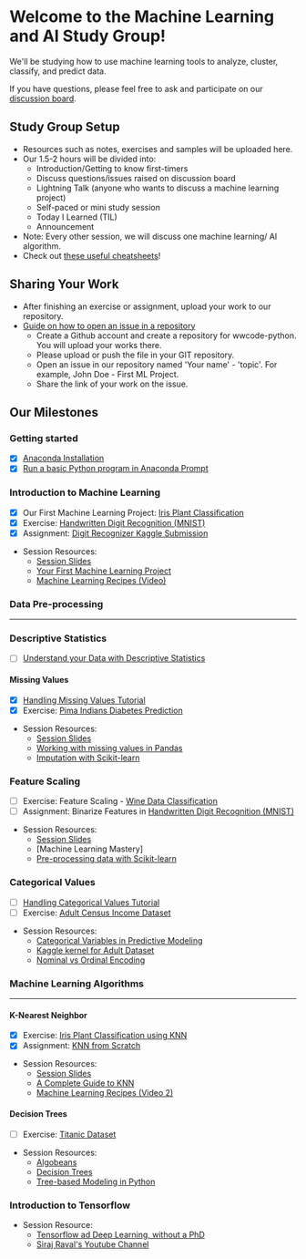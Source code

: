 # Welcome to the Machine Learning and AI Study Group!
We'll be studying how to use machine learning tools to analyze, cluster, classify, and predict data.

If you have questions, please feel free to ask and participate on our [discussion
board](https://www.meetup.com/Women-Who-Code-Manila/messages/boards/forum/25085644). 

## Study Group Setup
* Resources such as notes, exercises and samples will be uploaded here.
* Our 1.5-2 hours will be divided into:
    - Introduction/Getting to know first-timers 
    - Discuss questions/issues raised on discussion board 
    - Lightning Talk (anyone who wants to discuss a machine learning project) 
    - Self-paced or mini study session
    - Today I Learned (TIL)
    - Announcement
* Note: Every other session, we will discuss one machine learning/ AI algorithm.
* Check out [these useful cheatsheets](https://gitlab.com/wwcodemanila/WWCodeManila-ML.AI/tree/master/cheatsheets)! 

## Sharing Your Work
* After finishing an exercise or assignment, upload your work to our repository.
* [Guide on how to open an issue in a repository](https://github.com/wwcodemanila/WWCodeManila-Python/blob/master/exercise_upload_step.md)
    * Create a Github account and create a repository for wwcode-python. You will upload your works there.
    * Please upload or push the file in your GIT repository.
    * Open an issue in our repository named 'Your name' - 'topic'. For example, John Doe - First ML Project.
    * Share the link of your work on the issue.

## Our Milestones
### Getting started
- [X] [Anaconda Installation](https://www.continuum.io/downloads) 
- [X] [Run a basic Python program in Anaconda Prompt](https://github.com/wwcodemanila/WWCodeManila-ML.AI/blob/master/tutorials/installation_guide.md)

### Introduction to Machine Learning
- [X] Our First Machine Learning Project: [Iris Plant Classification](https://github.com/wwcodemanila/WWCodeManila-ML.AI/blob/master/tutorials/Intro-to-Machine-Learning.ipynb)
- [X] Exercise: [Handwritten Digit Recognition (MNIST)](https://github.com/wwcodemanila/WWCodeManila-ML.AI/blob/master/exercises/mnist_exercise.ipynb)
- [X] Assignment: [Digit Recognizer Kaggle Submission](https://github.com/wwcodemanila/WWCodeManila-ML.AI/blob/master/tutorials/kaggle_submission.md)
* Session Resources: 
    * [Session Slides](https://github.com/wwcodemanila/WWCodeManila-ML.AI/blob/master/slides/(Session%201)%20Introduction%20to%20Machine%20Learning.pdf)
	* [Your First Machine Learning Project](http://machinelearningmastery.com/machine-learning-in-python-step-by-step/)
    * [Machine Learning Recipes (Video)](https://www.youtube.com/watch?v=cKxRvEZd3Mw)

### Data Pre-processing 
---
### Descriptive Statistics 
- [ ] [Understand your Data with Descriptive Statistics](http://machinelearningmastery.com/understand-machine-learning-data-descriptive-statistics-python/)

#### Missing Values
- [X] [Handling Missing Values Tutorial](http://machinelearningmastery.com/handle-missing-data-python/) 
- [X] Exercise: [Pima Indians Diabetes Prediction](https://github.com/wwcodemanila/WWCodeManila-ML.AI/blob/master/exercises/missing_values_exercise.ipynb) 
* Session Resources:
    * [Session Slides](https://github.com/wwcodemanila/WWCodeManila-ML.AI/blob/master/slides/(Session%204)%20Feature%20Scaling.pdf)
    * [Working with missing values in Pandas](http://pandas.pydata.org/pandas-docs/stable/missing_data.html)
    * [Imputation with Scikit-learn](http://scikit-learn.org/stable/modules/preprocessing.html#imputation-of-missing-values)

### Feature Scaling
- [ ] Exercise: Feature Scaling - [Wine Data Classification](https://github.com/wwcodemanila/WWCodeManila-ML.AI/blob/master/exercises/feature_scaling_tutorial.ipynb)
- [ ] Assignment: Binarize Features in [Handwritten Digit Recognition (MNIST)](https://github.com/wwcodemanila/WWCodeManila-ML.AI/blob/master/exercises/feature_binarization.md) 
* Session Resources:
    * [Session Slides](https://github.com/wwcodemanila/WWCodeManila-ML.AI/blob/master/slides/(Session%204)%20Feature%20Scaling.pdf)
    * [Machine Learning Mastery]
    * [Pre-processing data with Scikit-learn](http://scikit-learn.org/stable/modules/preprocessing.html)

### Categorical Values
- [ ] [Handling Categorical Values Tutorial](https://github.com/wwcodemanila/WWCodeManila-ML.AI/blob/master/tutorials/categorical_data.md)
- [ ] Exercise: [Adult Census Income Dataset](https://github.com/wwcodemanila/WWCodeManila-ML.AI/blob/master/exercises/categorical_data.ipynb)
* Session Resources:
    * [Categorical Variables in Predictive Modeling](https://www.analyticsvidhya.com/blog/2015/11/easy-methods-deal-categorical-variables-predictive-modeling/)
    * [Kaggle kernel for Adult Dataset](https://www.kaggle.com/bananuhbeatdown/multiple-ml-techniques-and-analysis-of-dataset)
    * [Nominal vs Ordinal Encoding](http://stackoverflow.com/questions/34087329/categorical-and-ordinal-feature-data-representation-in-regression-analysis)


### Machine Learning Algorithms 
---
#### K-Nearest Neighbor
- [X] Exercise: [Iris Plant Classification using KNN](https://github.com/wwcodemanila/WWCodeManila-ML.AI/blob/master/exercises/iris_knn_exercise.ipynb)
- [X] Assignment: [KNN from Scratch](https://github.com/wwcodemanila/WWCodeManila-ML.AI/blob/master/exercises/knn_scratch_exersise.ipynb)
* Session Resources: 
    * [Session Slides](https://github.com/wwcodemanila/WWCodeManila-ML.AI/blob/master/slides/(Session%202)%20K-Nearest%20Neighbor.pdf)
    * [A Complete Guide to KNN](https://kevinzakka.github.io/2016/07/13/k-nearest-neighbor/)
    * [Machine Learning Recipes (Video 2)](https://www.youtube.com/watch?v=AoeEHqVSNOw&t=401s)

#### Decision Trees
- [ ] Exercise: [Titanic Dataset]()
* Session Resources:
    * [Algobeans](https://algobeans.com/2016/07/27/decision-trees-tutorial/)
    * [Decision Trees](https://github.com/ledell/useR-machine-learning-tutorial/blob/master/decision-trees.ipynb)
    * [Tree-based Modeling in Python](https://www.analyticsvidhya.com/blog/2016/04/complete-tutorial-tree-based-modeling-scratch-in-python/)

### Introduction to Tensorflow
* Session Resource:
    - [Tensorflow ad Deep Learning, without a PhD](https://codelabs.developers.google.com/codelabs/cloud-tensorflow-mnist/#0)
    - [Siraj Raval's Youtube Channel](https://www.youtube.com/watch?list=PL2-dafEMk2A4ut2pyv0fSIXqOzXtBGkLj&v=2FOXR16mLow)